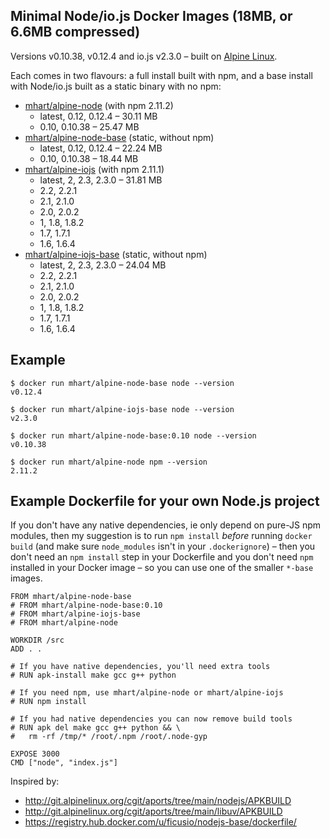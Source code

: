 Minimal Node/io.js Docker Images (18MB, or 6.6MB compressed)
------------------------------------------------------------

Versions v0.10.38, v0.12.4 and io.js v2.3.0 –
built on [Alpine Linux](http://alpinelinux.org/).

Each comes in two flavours: a full install built with npm, and a base install
with Node/io.js built as a static binary with no npm:

- [mhart/alpine-node](https://registry.hub.docker.com/u/mhart/alpine-node/) (with npm 2.11.2)
  - latest, 0.12, 0.12.4 – 30.11 MB
  - 0.10, 0.10.38 – 25.47 MB
- [mhart/alpine-node-base](https://registry.hub.docker.com/u/mhart/alpine-node-base/) (static, without npm)
  - latest, 0.12, 0.12.4 – 22.24 MB
  - 0.10, 0.10.38 – 18.44 MB
- [mhart/alpine-iojs](https://registry.hub.docker.com/u/mhart/alpine-iojs/) (with npm 2.11.1)
  - latest, 2, 2.3, 2.3.0 – 31.81 MB
  - 2.2, 2.2.1
  - 2.1, 2.1.0
  - 2.0, 2.0.2
  - 1, 1.8, 1.8.2
  - 1.7, 1.7.1
  - 1.6, 1.6.4
- [mhart/alpine-iojs-base](https://registry.hub.docker.com/u/mhart/alpine-iojs-base/) (static, without npm)
  - latest, 2, 2.3, 2.3.0 – 24.04 MB
  - 2.2, 2.2.1
  - 2.1, 2.1.0
  - 2.0, 2.0.2
  - 1, 1.8, 1.8.2
  - 1.7, 1.7.1
  - 1.6, 1.6.4

Example
-------

    $ docker run mhart/alpine-node-base node --version
    v0.12.4

    $ docker run mhart/alpine-iojs-base node --version
    v2.3.0

    $ docker run mhart/alpine-node-base:0.10 node --version
    v0.10.38

    $ docker run mhart/alpine-node npm --version
    2.11.2

Example Dockerfile for your own Node.js project
-----------------------------------------------

If you don't have any native dependencies, ie only depend on pure-JS npm
modules, then my suggestion is to run `npm install` *before* running
`docker build` (and make sure `node_modules` isn't in your `.dockerignore`) –
then you don't need an `npm install` step in your Dockerfile and you don't need
`npm` installed in your Docker image – so you can use one of the smaller
`*-base` images.

    FROM mhart/alpine-node-base
    # FROM mhart/alpine-node-base:0.10
    # FROM mhart/alpine-iojs-base
    # FROM mhart/alpine-node

    WORKDIR /src
    ADD . .

    # If you have native dependencies, you'll need extra tools
    # RUN apk-install make gcc g++ python

    # If you need npm, use mhart/alpine-node or mhart/alpine-iojs
    # RUN npm install

    # If you had native dependencies you can now remove build tools
    # RUN apk del make gcc g++ python && \
    #   rm -rf /tmp/* /root/.npm /root/.node-gyp

    EXPOSE 3000
    CMD ["node", "index.js"]

Inspired by:

- http://git.alpinelinux.org/cgit/aports/tree/main/nodejs/APKBUILD
- http://git.alpinelinux.org/cgit/aports/tree/main/libuv/APKBUILD
- https://registry.hub.docker.com/u/ficusio/nodejs-base/dockerfile/

